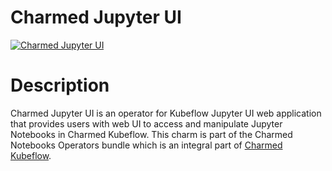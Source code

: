 # Charmed Jupyter UI

[![Charmed Jupyter UI](https://charmhub.io/jupyter-ui/badge.svg)](https://charmhub.io/jupyter-ui)

# Description

Charmed Jupyter UI is an operator for Kubeflow Jupyter UI web application that provides users with web UI to access and manipulate Jupyter Notebooks in Charmed Kubeflow.
This charm is part of the Charmed Notebooks Operators bundle which is an integral part of [Charmed Kubeflow](https://charmhub.io/kubeflow).
